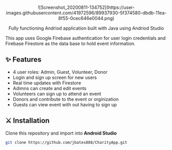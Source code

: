 <p align="center">
    ![Screenshot_20200811-134752](https://user-images.githubusercontent.com/41972596/89937930-5f374580-dbdb-11ea-8f55-0cec646e0044.png)
</p>

<p align="center">
Fully functioning Andriod application built with Java using Andriod Studio
<br>
</p>

This app uses Google Firebase authentication for user login credentials and Firebase Firestore as the data base to hold event information.


## ✨ Features

* 4 user roles: Admin, Guest, Volunteer, Donor
* Login and sign up screen for new users
* Real time updates with Firestore
* Adimns can create and edit events
* Volunteers can sign up to attend an event
* Donors and contribute to the event or orginization
* Guests can view event with out having to sign up

## ⚔️ Installation

Clone this repository and import into **Android Studio**
```bash
git clone https://github.com/jbates888/CharityApp.git
```
